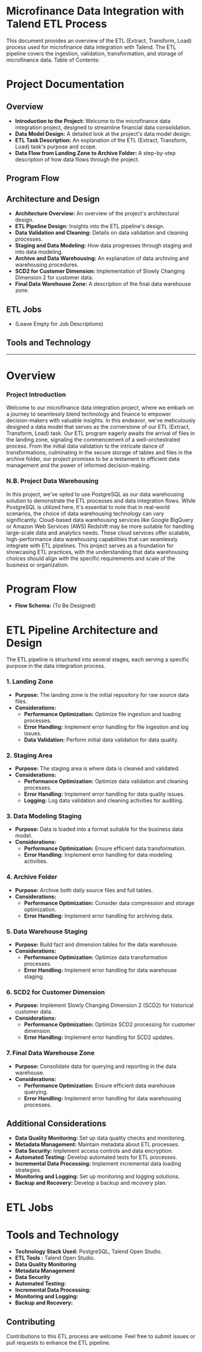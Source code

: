 # Microfinance Data Integration with Talend ETL Process

This document provides an overview of the ETL (Extract, Transform, Load) process used for microfinance data integration with Talend. The ETL pipeline covers the ingestion, validation, transformation, and storage of microfinance data.
Table of Contents:

# Project Documentation

## Overview
- **Introduction to the Project:** Welcome to the microfinance data integration project, designed to streamline financial data consolidation.
- **Data Model Design:** A detailed look at the project's data model design.
- **ETL Task Description:** An explanation of the ETL (Extract, Transform, Load) task's purpose and scope.
- **Data Flow from Landing Zone to Archive Folder:** A step-by-step description of how data flows through the project.

## Program Flow


## Architecture and Design
- **Architecture Overview:** An overview of the project's architectural design.
- **ETL Pipeline Design:** Insights into the ETL pipeline's design.
- **Data Validation and Cleaning:** Details on data validation and cleaning processes.
- **Staging and Data Modeling:** How data progresses through staging and into data modeling.
- **Archive and Data Warehousing:** An explanation of data archiving and warehousing procedures.
- **SCD2 for Customer Dimension:** Implementation of Slowly Changing Dimension 2 for customer data.
- **Final Data Warehouse Zone:** A description of the final data warehouse zone.

## ETL Jobs
- (Leave Empty for Job Descriptions)

## Tools and Technology


_______________________________________________________________________________________________________________________________
# Overview

### Project Introduction

Welcome to our microfinance data integration project, where we embark on a journey to seamlessly blend technology and finance to empower decision-makers with valuable insights. In this endeavor, we've meticulously designed a data model that serves as the cornerstone of our ETL (Extract, Transform, Load) task. Our ETL program eagerly awaits the arrival of files in the landing zone, signaling the commencement of a well-orchestrated process. From the initial data validation to the intricate dance of transformations, culminating in the secure storage of tables and files in the archive folder, our project promises to be a testament to efficient data management and the power of informed decision-making.

### N.B. Project Data Warehousing

In this project, we've opted to use PostgreSQL as our data warehousing solution to demonstrate the ETL processes and data integration flows. While PostgreSQL is utilized here, it's essential to note that in real-world scenarios, the choice of data warehousing technology can vary significantly. Cloud-based data warehousing services like Google BigQuery or Amazon Web Services (AWS) Redshift may be more suitable for handling large-scale data and analytics needs. These cloud services offer scalable, high-performance data warehousing capabilities that can seamlessly integrate with ETL pipelines. This project serves as a foundation for showcasing ETL practices, with the understanding that data warehousing choices should align with the specific requirements and scale of the business or organization.

# Program Flow
- **Flow Schema:** (To Be Designed)

# ETL Pipeline Architecture and Design

The ETL pipeline is structured into several stages, each serving a specific purpose in the data integration process.

### 1. Landing Zone

- **Purpose:** The landing zone is the initial repository for raw source data files.
- **Considerations:**
  - **Performance Optimization:** Optimize file ingestion and loading processes.
  - **Error Handling:** Implement error handling for file ingestion and log issues.
  - **Data Validation:** Perform initial data validation for data quality.

### 2. Staging Area

- **Purpose:** The staging area is where data is cleaned and validated.
- **Considerations:**
  - **Performance Optimization:** Optimize data validation and cleaning processes.
  - **Error Handling:** Implement error handling for data quality issues.
  - **Logging:** Log data validation and cleaning activities for auditing.

### 3. Data Modeling Staging

- **Purpose:** Data is loaded into a format suitable for the business data model.
- **Considerations:**
  - **Performance Optimization:** Ensure efficient data transformation.
  - **Error Handling:** Implement error handling for data modeling activities.

### 4. Archive Folder

- **Purpose:** Archive both daily source files and full tables.
- **Considerations:**
  - **Performance Optimization:** Consider data compression and storage optimization.
  - **Error Handling:** Implement error handling for archiving data.

### 5. Data Warehouse Staging

- **Purpose:** Build fact and dimension tables for the data warehouse.
- **Considerations:**
  - **Performance Optimization:** Optimize data transformation processes.
  - **Error Handling:** Implement error handling for data warehouse staging.

### 6. SCD2 for Customer Dimension

- **Purpose:** Implement Slowly Changing Dimension 2 (SCD2) for historical customer data.
- **Considerations:**
  - **Performance Optimization:** Optimize SCD2 processing for customer dimension.
  - **Error Handling:** Implement error handling for SCD2 updates.

### 7. Final Data Warehouse Zone

- **Purpose:** Consolidate data for querying and reporting in the data warehouse.
- **Considerations:**
  - **Performance Optimization:** Ensure efficient data warehouse querying.
  - **Error Handling:** Implement error handling for data warehousing processes.


## Additional Considerations

- **Data Quality Monitoring:** Set up data quality checks and monitoring.
- **Metadata Management:** Maintain metadata about ETL processes.
- **Data Security:** Implement access controls and data encryption.
- **Automated Testing:** Develop automated tests for ETL processes.
- **Incremental Data Processing:** Implement incremental data loading strategies.
- **Monitoring and Logging:** Set up monitoring and logging solutions.
- **Backup and Recovery:** Develop a backup and recovery plan.

# ETL Jobs

# Tools and Technology
- **Technology Stack Used:** PostgreSQL, Talend Open Studio.
- **ETL Tools :** Talend Open Studio.
- **Data Quality Monitoring**
- **Metadata Management**
- **Data Security**
- **Automated Testing:** 
- **Incremental Data Processing:**
- **Monitoring and Logging:** 
- **Backup and Recovery:**
## Contributing

Contributions to this ETL process are welcome. Feel free to submit issues or pull requests to enhance the ETL pipeline.



